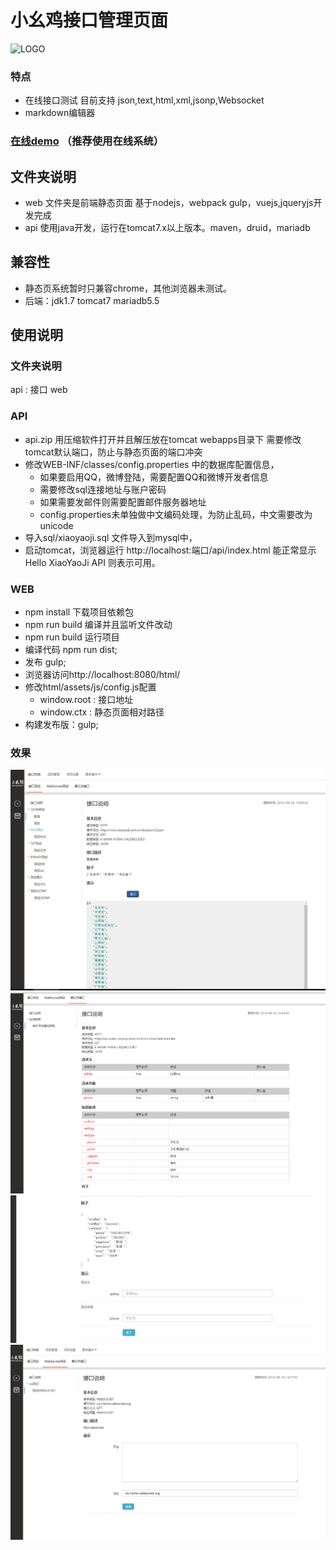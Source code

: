 # 小幺鸡接口管理页面
   ![LOGO](http://www.xiaoyaoji.com.cn/assets/img/logo/full.png)

### 特点
   * 在线接口测试 目前支持 json,text,html,xml,jsonp,Websocket
   * markdown编辑器

### [在线demo](http://www.xiaoyaoji.com.cn/) （推荐使用在线系统）
	
## 文件夹说明
* web 文件夹是前端静态页面 基于nodejs，webpack gulp，vuejs,jqueryjs开发完成
* api 使用java开发，运行在tomcat7.x以上版本。maven，druid，mariadb

## 兼容性
* 静态页系统暂时只兼容chrome，其他浏览器未测试。
* 后端：jdk1.7 tomcat7  mariadb5.5


## 使用说明
### 文件夹说明
   api : 接口
   web 


### API
 * api.zip 用压缩软件打开并且解压放在tomcat webapps目录下 需要修改tomcat默认端口，防止与静态页面的端口冲突
 * 修改WEB-INF/classes/config.properties 中的数据库配置信息，
    * 如果要启用QQ，微博登陆，需要配置QQ和微博开发者信息
    * 需要修改sql连接地址与账户密码
    * 如果需要发邮件则需要配置邮件服务器地址
    * config.properties未单独做中文编码处理，为防止乱码，中文需要改为unicode
 * 导入sql/xiaoyaoji.sql 文件导入到mysql中，
 * 启动tomcat，浏览器运行 http://localhost:端口/api/index.html 能正常显示Hello XiaoYaoJi API 则表示可用。
 
### WEB
  * npm install 下载项目依赖包 
  * npm run build 编译并且监听文件改动
  * npm run build 运行项目 
  * 编译代码 npm run dist;
  * 发布 gulp;
  * 浏览器访问http://localhost:8080/html/
  * 修改html/assets/js/config.js配置
      * window.root : 接口地址
      * window.ctx : 静态页面相对路径
  * 构建发布版：gulp;

### 效果
![基本](img/basic.png)
![基本](img/third1.png)
![基本](img/third2.png)
![基本](img/ws.png)
    